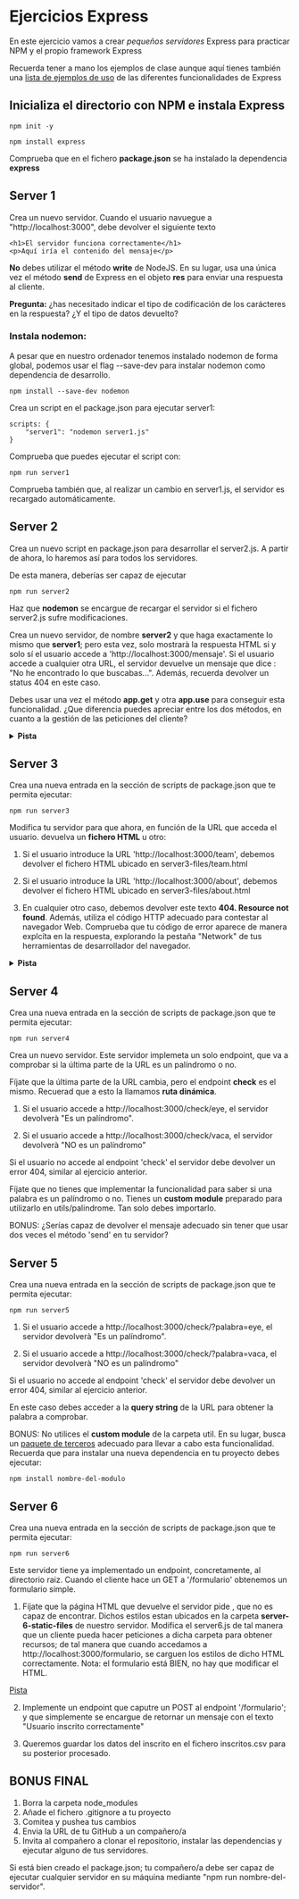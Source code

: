 # Ejercicios Express

En este ejercicio vamos a crear _pequeños servidores_ Express para practicar NPM y el propio framework Express

Recuerda tener a mano los ejemplos de clase aunque aquí tienes también una [lista de ejemplos de uso](https://www.digitalocean.com/community/tutorials/nodejs-express-basics) de las diferentes funcionalidades de Express 

## Inicializa el directorio con NPM e instala Express

```
npm init -y
```

```
npm install express
```

Comprueba que en el fichero __package.json__ se ha instalado la dependencia __express__

## Server 1

Crea un nuevo servidor. Cuando el usuario navuegue a "http://localhost:3000", debe devolver el siguiente texto 

```
<h1>El servidor funciona correctamente</h1>
<p>Aquí iría el contenido del mensaje</p> 
```

**No** debes utilizar el método __write__ de NodeJS. En su lugar, usa una única vez el método __send__ de Express en el objeto __res__ para enviar una respuesta al cliente.


**Pregunta:** ¿has necesitado indicar el tipo de codificación de los carácteres en la respuesta? ¿Y el tipo de datos devuelto?

### Instala nodemon:

A pesar que en nuestro ordenador tenemos instalado nodemon de forma global, podemos usar el flag --save-dev para instalar nodemon como dependencia de desarrollo. 

```
npm install --save-dev nodemon
```

Crea un script en el package.json para ejecutar server1:

```
scripts: {
    "server1": "nodemon server1.js"
}
```

Comprueba que puedes ejecutar el script con:

```
npm run server1
```

Comprueba también que, al realizar un cambio en server1.js, el servidor es recargado automáticamente.

## Server 2

Crea un nuevo script en package.json para desarrollar el server2.js. A partir de ahora, lo haremos así para todos los servidores. 

De esta manera, deberías ser capaz de ejecutar

```
npm run server2
```

Haz que __nodemon__ se encargue de recargar el servidor si el fichero server2.js sufre modificaciones.

Crea un nuevo servidor, de nombre **server2** y que haga exactamente lo mismo que **server1**; pero esta vez, solo mostrarà la respuesta HTML si y solo sí el usuario accede a 'http://localhost:3000/mensaje'. Si el usuario accede a cualquier otra URL, el servidor devuelve un mensaje que dice : "No he encontrado lo que buscabas...". Además, recuerda devolver un status 404 en este caso.

Debes usar una vez el método **app.get** y otra **app.use** para conseguir esta funcionalidad. ¿Que diferencia puedes apreciar entre los dos métodos, en cuanto a la gestión de las peticiones del cliente?

<details>
<summary><b>Pista</b></summary>

[Error 404 con Express](https://expressjs.com/es/starter/faq.html)

</details>


## Server 3

Crea una nueva entrada en la sección de scripts de package.json que te permita ejecutar: 


```
npm run server3
```

Modifica tu servidor para que ahora, en función de la URL que acceda el usuario. devuelva un **fichero HTML** u otro:

1. Si el usuario introduce la URL 'http://localhost:3000/team', debemos devolver el fichero HTML ubicado en server3-files/team.html

2. Si el usuario introduce la URL 'http://localhost:3000/about', debemos devolver el fichero HTML ubicado en server3-files/about.html

3. En cualquier otro caso, debemos devolver este texto **404. Resource not found**. Además, utiliza el código HTTP adecuado para contestar al navegador Web. Comprueba que tu código de error aparece de manera explcíta en la respuesta, explorando la pestaña "Network" de tus herramientas de desarrollador del navegador.

<details>
<summary><b>Pista</b></summary>

[Uso de sendFile](https://www.digitalocean.com/community/tutorials/use-expressjs-to-deliver-html-files)

</details>

## Server 4
Crea una nueva entrada en la sección de scripts de package.json que te permita ejecutar: 

```
npm run server4
```

Crea un nuevo servidor. Este servidor implemeta un solo endpoint, que va a comprobar si la última parte de la URL es un palíndromo o no.

Fíjate que la última parte de la URL cambia, pero el endpoint __check__ es el mismo. Recuerad que a esto la llamamos **ruta dinámica**.

1. Si el usuario accede a http://localhost:3000/check/eye, el servidor devolverà "Es un palíndromo".

2. Si el usuario accede a http://localhost:3000/check/vaca, el servidor devolverà "NO es un palíndromo"

Si el usuario no accede al endpoint 'check' el servidor debe devolver un error 404, similar al ejercicio anterior.

Fíjate que no tienes que implementar la funcionalidad para saber si una palabra es un palíndromo o no. Tienes un __custom module__ preparado para utilizarlo en utils/palindrome. Tan solo debes importarlo.

BONUS: ¿Serías capaz de devolver el mensaje adecuado sin tener que usar dos veces el método 'send' en tu servidor?

## Server 5
Crea una nueva entrada en la sección de scripts de package.json que te permita ejecutar: 

```
npm run server5
```

1. Si el usuario accede a http://localhost:3000/check/?palabra=eye, el servidor devolverà "Es un palíndromo".

2. Si el usuario accede a http://localhost:3000/check/?palabra=vaca, el servidor devolverà "NO es un palíndromo"

Si el usuario no accede al endpoint 'check' el servidor debe devolver un error 404, similar al ejercicio anterior.

En este caso debes acceder a la __query string__ de la URL para obtener la palabra a comprobar.

BONUS: No utilices el __custom module__ de la carpeta util. En su lugar, busca un [paquete de terceros](https://www.npmjs.com/) adecuado para llevar a cabo esta funcionalidad. Recuerda que para instalar una nueva dependencia en tu proyecto debes ejecutar:

`npm install nombre-del-modulo`


## Server 6
Crea una nueva entrada en la sección de scripts de package.json que te permita ejecutar: 

```
npm run server6
```

Este servidor tiene ya implementado un endpoint, concretamente, al directorio raiz. Cuando el cliente hace un GET a '/formulario' obtenemos un formulario simple.

1. Fíjate que la página HTML que devuelve el servidor pide , que no es capaz de encontrar. Dichos estilos estan ubicados en la carpeta __server-6-static-files__ de nuestro servidor. Modifica el server6.js de tal manera que un cliente pueda hacer peticiones a dicha carpeta para obtener recursos; de tal manera que cuando accedamos a http://localhost:3000/formulario, se carguen los estilos de dicho HTML correctamente. Nota: el formulario está BIEN, no hay que modificar el HTML.

[Pista](https://developer.mozilla.org/es/docs/Learn/Server-side/Express_Nodejs/Introduction#sirviendo_archivos_est%C3%A1ticos)

2. Implemente un endpoint que caputre un POST al endpoint '/formulario'; y que simplemente se encargue de retornar un mensaje con el texto "Usuario inscrito correctamente"

3. Queremos guardar los datos del inscrito en el fichero inscritos.csv para su posterior procesado. 

## BONUS FINAL

1. Borra la carpeta node_modules
2. Añade el fichero .gitignore a tu proyecto
3. Comitea y pushea tus cambios  
4. Envia la URL de tu GitHub a un compañero/a
5. Invita al compañero a clonar el repositorio, instalar las dependencias y ejecutar alguno de tus servidores.

Si está bien creado el package.json; tu compañero/a debe ser capaz de ejecutar cualquier servidor en su máquina mediante "npm run nombre-del-servidor".
